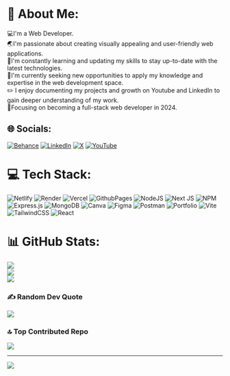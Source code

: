 # 💫 About Me:

💻I'm a Web Developer.<br>🌏I'm passionate about creating visually appealing and user-friendly web applications.<br>🌱I'm constantly learning and updating my skills to stay up-to-date with the latest technologies.<br>💼I'm currently seeking new opportunities to apply my knowledge and expertise in the web development space.<br>✏️ I enjoy documenting my projects and growth on Youtube and LinkedIn to gain deeper understanding of my work.<br>📝Focusing on becoming a full-stack web developer in 2024.

## 🌐 Socials:

[![Behance](https://img.shields.io/badge/Behance-1769ff?logo=behance&logoColor=white)](https://behance.net/https://www.behance.net/victorykemele) [![LinkedIn](https://img.shields.io/badge/LinkedIn-%230077B5.svg?logo=linkedin&logoColor=white)](https://linkedin.com/in/https://www.linkedin.com/in/victory-kemele-b0b45024a/) [![X](https://img.shields.io/badge/X-black.svg?logo=X&logoColor=white)](https://x.com/https://twitter.com/kemele_victory) [![YouTube](https://img.shields.io/badge/YouTube-%23FF0000.svg?logo=YouTube&logoColor=white)](https://youtube.com/@https://www.youtube.com/@victorykemele3394)

# 💻 Tech Stack:

![Netlify](https://img.shields.io/badge/netlify-%23000000.svg?style=for-the-badge&logo=netlify&logoColor=#00C7B7) ![Render](https://img.shields.io/badge/Render-%46E3B7.svg?style=for-the-badge&logo=render&logoColor=white) ![Vercel](https://img.shields.io/badge/vercel-%23000000.svg?style=for-the-badge&logo=vercel&logoColor=white) ![GithubPages](https://img.shields.io/badge/github%20pages-121013?style=for-the-badge&logo=github&logoColor=white) ![NodeJS](https://img.shields.io/badge/node.js-6DA55F?style=for-the-badge&logo=node.js&logoColor=white) ![Next JS](https://img.shields.io/badge/Next-black?style=for-the-badge&logo=next.js&logoColor=white) ![NPM](https://img.shields.io/badge/NPM-%23CB3837.svg?style=for-the-badge&logo=npm&logoColor=white) ![Express.js](https://img.shields.io/badge/express.js-%23404d59.svg?style=for-the-badge&logo=express&logoColor=%2361DAFB) ![MongoDB](https://img.shields.io/badge/MongoDB-%234ea94b.svg?style=for-the-badge&logo=mongodb&logoColor=white) ![Canva](https://img.shields.io/badge/Canva-%2300C4CC.svg?style=for-the-badge&logo=Canva&logoColor=white) ![Figma](https://img.shields.io/badge/figma-%23F24E1E.svg?style=for-the-badge&logo=figma&logoColor=white) ![Postman](https://img.shields.io/badge/Postman-FF6C37?style=for-the-badge&logo=postman&logoColor=white) ![Portfolio](https://img.shields.io/badge/Portfolio-%23000000.svg?style=for-the-badge&logo=firefox&logoColor=#FF7139) ![Vite](https://img.shields.io/badge/vite-%23646CFF.svg?style=for-the-badge&logo=vite&logoColor=white) ![TailwindCSS](https://img.shields.io/badge/tailwindcss-%2338B2AC.svg?style=for-the-badge&logo=tailwind-css&logoColor=white) ![React](https://img.shields.io/badge/react-%2320232a.svg?style=for-the-badge&logo=react&logoColor=%2361DAFB)

# 📊 GitHub Stats:

![](https://github-readme-stats.vercel.app/api?username=Victoryk-tech&theme=dark&hide_border=false&include_all_commits=true&count_private=true)<br/>
![](https://github-readme-streak-stats.herokuapp.com/?user=Victoryk-tech&theme=dark&hide_border=false)<br/>
![](https://github-readme-stats.vercel.app/api/top-langs/?username=Victoryk-tech&theme=dark&hide_border=false&include_all_commits=true&count_private=true&layout=compact)

### ✍️ Random Dev Quote

![](https://quotes-github-readme.vercel.app/api?type=horizontal&theme=radical)

### 🔝 Top Contributed Repo

![](https://github-contributor-stats.vercel.app/api?username=Victoryk-tech&limit=5&theme=dark&combine_all_yearly_contributions=true)

---

[![](https://visitcount.itsvg.in/api?id=Victoryk-tech&icon=0&color=0)](https://visitcount.itsvg.in)

<!-- Proudly created with GPRM ( https://gprm.itsvg.in ) -->
